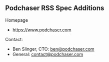## Podchaser RSS Spec Additions

Homepage

* https://www.podchaser.com

Contact: 

* Ben Slinger, CTO:  <ben@podchaser.com>
* General: <contact@podchaser.com>
